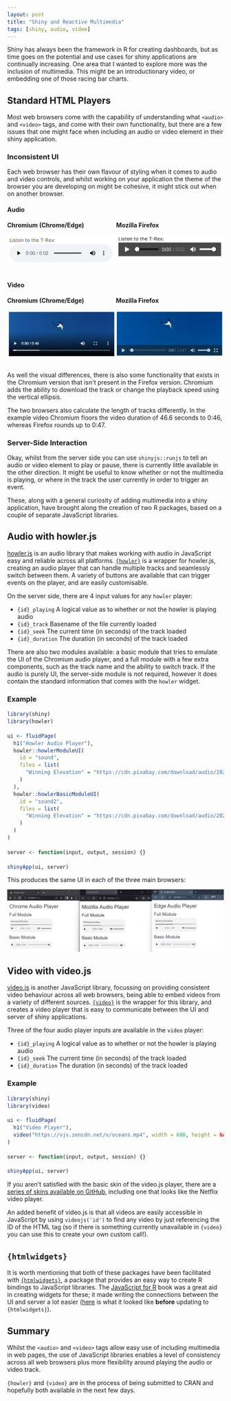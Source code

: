 ```yaml
---
layout: post
title: "Shiny and Reactive Multimedia"
tags: [shiny, audio, video]
---
```


Shiny has always been the framework in R for creating dashboards, but as time goes on the potential and use cases for shiny applications are continually increasing. One area that I wanted to explore more was the inclusion of multimedia. This might be an introductionary video, or embedding one of those racing bar charts.

## Standard HTML Players

Most web browsers come with the capability of understanding what `<audio>` and `<video>` tags, and come with their own functionality, but there are a few issues that one might face when including an audio or video element in their shiny application.

### Inconsistent UI

Each web browser has their own flavour of styling when it comes to audio and video controls, and whilst working on your application the theme of the browser you are developing on might be cohesive, it might stick out when on another browser.

#### Audio

<section style="display: flex; justify-content: space-around; font-weight: 700;">
<div>
<div>
Chromium (Chrome/Edge)
</div>

![UI of an audio tag on Chromium web browser](/assets/img/blog/shiny-multimedia/chrome-audio.png)

</div>
<div>
<div>
Mozilla Firefox
</div>

![UI of an audio tag on Mozilla Firefox web browser](/assets/img/blog/shiny-multimedia/mozilla-audio.png)

</div>
</section>

#### Video

<section style="display: flex; justify-content: space-around; font-weight: 700;">

<div>
<div>
Chromium (Chrome/Edge)
</div>

![UI of a video tag on Chromium web browser](/assets/img/blog/shiny-multimedia/chrome-video.png)

</div>
<div>
<div>
Mozilla Firefox
</div>

![UI of a video tag on Mozilla Firefox web browser](/assets/img/blog/shiny-multimedia/mozilla-video.png)

</div>
</section>

As well the visual differences, there is also some functionality that exists in the Chromium version that isn't present in the Firefox version. Chromium adds the ability to download the track or change the playback speed using the vertical ellipsis.

The two browsers also calculate the length of tracks differently. In the example video Chromium floors the video duration of 46.6 seconds to 0:46, whereas Firefox rounds up to 0:47.

### Server-Side Interaction

Okay, whilst from the server side you can use `shinyjs::runjs` to tell an audio or video element to play or pause, there is currently little available in the other direction. It might be useful to know whether or not the multimedia is playing, or where in the track the user currently in order to trigger an event.

These, along with a general curiosity of adding multimedia into a shiny application, have brought along the creation of two R packages, based on a couple of separate JavaScript libraries.

## Audio with howler.js

[howler.js](https://howlerjs.com/) is an audio library that makes working with audio in JavaScript easy and reliable across all platforms. [`{howler}`](https://github.com/ashbaldry/howler) is a wrapper for howler.js, creating an audio player that can handle multiple tracks and seamlessly switch between them. A variety of buttons are available that can trigger events on the player, and are easily customisable.

On the server side, there are 4 input values for any `howler` player:

- `{id}_playing` A logical value as to whether or not the howler is playing audio
- `{id}_track` Basename of the file currently loaded
- `{id}_seek` The current time (in seconds) of the track loaded
- `{id}_duration` The duration (in seconds) of the track loaded

There are also two modules available: a basic module that tries to emulate the UI of the Chromium audio player, and a full module with a few extra components, such as the track name and the ability to switch track. If the audio is purely UI, the server-side module is not required, however it does contain the standard information that comes with the `howler` widget.

### Example

```r
library(shiny)
library(howler)

ui <- fluidPage(
  h1("Howler Audio Player"),
  howler::howlerModuleUI(
    id = "sound",
    files = list(
      "Winning Elevation" = "https://cdn.pixabay.com/download/audio/2022/05/16/audio_db6591201e.mp3"
    )
  ),
  howler::howlerBasicModuleUI(
    id = "sound2",
    files = list(
      "Winning Elevation" = "https://cdn.pixabay.com/download/audio/2022/05/16/audio_db6591201e.mp3"
    )
  )
)

server <- function(input, output, session) {}

shinyApp(ui, server)
```

This produces the same UI in each of the three main browsers:

![UI of howler modules in Chrome, Mozilla and Edge, all 3 players have identical UI](/assets/img/blog/shiny-multimedia/howler-comparison.png)

## Video with video.js

[video.js](https://videojs.com/) is another JavaScript library, focussing on providing consistent video behaviour across all web browsers, being able to embed videos from a variety of different sources. [`{video}`](https://github.com/ashbaldry/video) is the wrapper for this library, and creates a video player that is easy to communicate between the UI and server of shiny applications.

Three of the four audio player inputs are available in the `video` player:

- `{id}_playing` A logical value as to whether or not the howler is playing audio
- `{id}_seek` The current time (in seconds) of the track loaded
- `{id}_duration` The duration (in seconds) of the track loaded

### Example

```r
library(shiny)
library(video)

ui <- fluidPage(
  h1("Video Player"),
  video("https://vjs.zencdn.net/v/oceans.mp4", width = 600, height = NA)
)

server <- function(input, output, session) {}

shinyApp(ui, server)
```



If you aren't satisfied with the basic skin of the video.js player, there are a [series of skins available on GitHub](https://github.com/videojs/video.js/wiki/Skins), including one that looks like the Netflix video player.

An added benefit of video.js is that all videos are easily accessible in JavaScript by using `videojs('id')` to find any video by just referencing the ID of the HTML tag (so if there is something currently unavailable in `{video}` you can use this to create your own custom call!).

## `{htmlwidgets}`

It is worth mentioning that both of these packages have been facilitated with [`{htmlwidgets}`](https://github.com/ramnathv/htmlwidgets), a package that provides an easy way to create R bindings to JavaScript libraries. The [JavaScript for R](https://book.javascript-for-r.com/) book was a great aid in creating widgets for these; it made writing the connections between the UI and server a lot easier ([here](https://github.com/ashbaldry/howler/blob/af886b2d08fb9dd039dd26e0adc2acd6c7175452/inst/srcjs/howler.shiny.js) is what it looked like **before** updating to `{htmlwidgets}`).

## Summary

Whilst the `<audio>` and `<video>` tags allow easy use of including multimedia in web pages, the use of JavaScript libraries enables a level of consistency across all web browsers plus more flexibility around playing the audio or video track.

`{howler}` and `{video}` are in the process of being submitted to CRAN and hopefully both available in the next few days.
